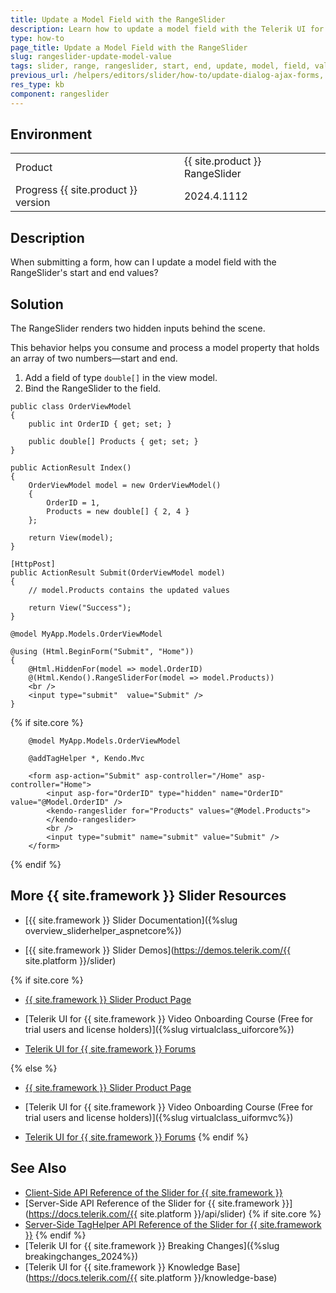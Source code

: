 ```yaml
---
title: Update a Model Field with the RangeSlider
description: Learn how to update a model field with the Telerik UI for {{ site.framework }} RangeSlider.
type: how-to
page_title: Update a Model Field with the RangeSlider
slug: rangeslider-update-model-value
tags: slider, range, rangeslider, start, end, update, model, field, value, form, submit, core, mvc, telerik
previous_url: /helpers/editors/slider/how-to/update-dialog-ajax-forms, /html-helpers/editors/slider/how-to/update-dialog-ajax-forms
res_type: kb
component: rangeslider
---
```


## Environment

<table>
 <tr>
  <td>Product</td>
  <td>{{ site.product }} RangeSlider</td>
 </tr>
 <tr>
  <td>Progress {{ site.product }} version</td>
  <td>2024.4.1112</td>
 </tr>
</table>

## Description

When submitting a form, how can I update a model field with the RangeSlider's start and end values?

## Solution

The RangeSlider renders two hidden inputs behind the scene.

This behavior helps you consume and process a model property that holds an array of two numbers&mdash;start and end.  

1. Add a field of type `double[]` in the view model.  
1. Bind the RangeSlider to the field.

```Model
public class OrderViewModel
{
    public int OrderID { get; set; }

    public double[] Products { get; set; }
}
```
```Controller
public ActionResult Index()
{
    OrderViewModel model = new OrderViewModel() 
    { 
        OrderID = 1, 
        Products = new double[] { 2, 4 } 
    };

    return View(model);
}

[HttpPost]
public ActionResult Submit(OrderViewModel model)
{
    // model.Products contains the updated values

    return View("Success");
}
```
```Razor
@model MyApp.Models.OrderViewModel

@using (Html.BeginForm("Submit", "Home"))
{
    @Html.HiddenFor(model => model.OrderID)
    @(Html.Kendo().RangeSliderFor(model => model.Products))
    <br />
    <input type="submit"  value="Submit" />
} 
```
{% if site.core %}
```TagHelper
    @model MyApp.Models.OrderViewModel

    @addTagHelper *, Kendo.Mvc

    <form asp-action="Submit" asp-controller="/Home" asp-controller="Home">
        <input asp-for="OrderID" type="hidden" name="OrderID" value="@Model.OrderID" />
        <kendo-rangeslider for="Products" values="@Model.Products">
        </kendo-rangeslider>
        <br />
        <input type="submit" name="submit" value="Submit" />
    </form> 
```
{% endif %}


## More {{ site.framework }} Slider Resources

* [{{ site.framework }} Slider Documentation]({%slug overview_sliderhelper_aspnetcore%})

* [{{ site.framework }} Slider Demos](https://demos.telerik.com/{{ site.platform }}/slider)

{% if site.core %}
* [{{ site.framework }} Slider Product Page](https://www.telerik.com/aspnet-core-ui/slider)

* [Telerik UI for {{ site.framework }} Video Onboarding Course (Free for trial users and license holders)]({%slug virtualclass_uiforcore%})

* [Telerik UI for {{ site.framework }} Forums](https://www.telerik.com/forums/aspnet-core-ui)

{% else %}
* [{{ site.framework }} Slider Product Page](https://www.telerik.com/aspnet-mvc/slider)

* [Telerik UI for {{ site.framework }} Video Onboarding Course (Free for trial users and license holders)]({%slug virtualclass_uiformvc%})

* [Telerik UI for {{ site.framework }} Forums](https://www.telerik.com/forums/aspnet-mvc)
{% endif %}

## See Also

* [Client-Side API Reference of the Slider for {{ site.framework }}](https://docs.telerik.com/kendo-ui/api/javascript/ui/slider)
* [Server-Side API Reference of the Slider for {{ site.framework }}](https://docs.telerik.com/{{ site.platform }}/api/slider)
{% if site.core %}
* [Server-Side TagHelper API Reference of the Slider for {{ site.framework }}](https://docs.telerik.com/aspnet-core/api/taghelpers/slider)
{% endif %}
* [Telerik UI for {{ site.framework }} Breaking Changes]({%slug breakingchanges_2024%})
* [Telerik UI for {{ site.framework }} Knowledge Base](https://docs.telerik.com/{{ site.platform }}/knowledge-base)